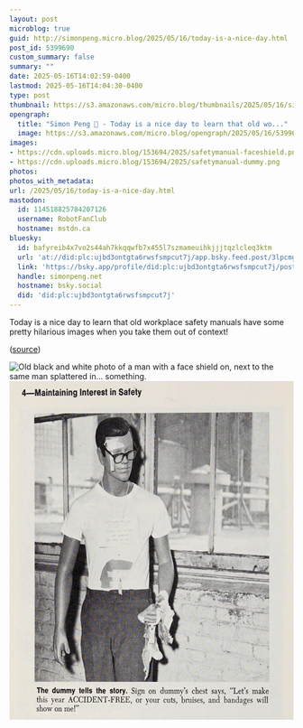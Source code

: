 ```yaml
---
layout: post
microblog: true
guid: http://simonpeng.micro.blog/2025/05/16/today-is-a-nice-day.html
post_id: 5399690
custom_summary: false
summary: ""
date: 2025-05-16T14:02:59-0400
lastmod: 2025-05-16T14:04:30-0400
type: post
thumbnail: https://s3.amazonaws.com/micro.blog/thumbnails/2025/05/16/simonpeng.net/e309975b7941547252c1e7d0879be1d2.png
opengraph:
  title: "Simon Peng 🐒 - Today is a nice day to learn that old wo..."
  image: https://s3.amazonaws.com/micro.blog/opengraph/2025/05/16/5399690.png
images:
- https://cdn.uploads.micro.blog/153694/2025/safetymanual-faceshield.png
- https://cdn.uploads.micro.blog/153694/2025/safetymanual-dummy.png
photos:
photos_with_metadata:
url: /2025/05/16/today-is-a-nice-day.html
mastodon:
  id: 114518825784207126
  username: RobotFanClub
  hostname: mstdn.ca
bluesky:
  id: bafyreib4x7vo2s44ah7kkqqwfb7x455l7szmameuihkjjjtqzlcleq3ktm
  url: 'at://did:plc:ujbd3ontgta6rwsfsmpcut7j/app.bsky.feed.post/3lpcmgumuvm27'
  link: 'https://bsky.app/profile/did:plc:ujbd3ontgta6rwsfsmpcut7j/post/3lpcmgumuvm27'
  handle: simonpeng.net
  hostname: bsky.social
  did: 'did:plc:ujbd3ontgta6rwsfsmpcut7j'
---
```

Today is a nice day to learn that old workplace safety manuals have some pretty hilarious images when you take them out of context!

([source](https://archive.org/details/supervisorssafet0000unse/page/161/mode/1up))

<img src="uploads/2025/safetymanual-faceshield.png" width="600" height="401" alt="Old black and white photo of a man with a face shield on, next to the same man splattered in... something."><img src="uploads/2025/safetymanual-dummy.png" width="591" height="600" alt="Photo of a manequin that is decorated with the same injuries occuring in the workplace.">
